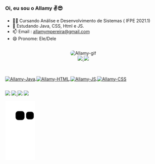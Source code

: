 ### Oi, eu sou o Allamy ✌😎

- 👨‍🎓 Cursando Análise e Desenvolvimento de Sistemas ( IFPE 2021.1)
- 🌱 Estudando Java, CSS, Html e JS.
- 📫 Email : allamympereira@gmail.com
- 😄 Pronome: Ele/Dele
## 



<div align="center"><img alt="Allamy-gif" height="150" style="border-radius:50px;" src="https://doitandhow.files.wordpress.com/2017/05/giphy.gif">
</div> 



<div align="center">
  <a href="https://github.com/Allamymp">
  <img height="145em" src="https://github-readme-stats.vercel.app/api?username=Allamymp&show_icons=true&theme=monokai&include_all_commits=true&count_private=true"/>
  <img height="145em" src="https://github-readme-stats.vercel.app/api/top-langs/?username=Allamymp&layout=compact&langs_count=7&theme=monokai"/>
</div>

 ## 
 
 <div style="display: inline_block"><br>
  <img align="center" alt="Allamy-Java" height="70" width="70" src="https://cdn.jsdelivr.net/gh/devicons/devicon/icons/java/java-plain.svg" />
  <img align="center" alt="Allamy-HTML" height="60" width="60" src="https://cdn.jsdelivr.net/gh/devicons/devicon/icons/html5/html5-original-wordmark.svg" />             <img align="center" alt="Allamy-JS"   height="60" width="60" src="https://cdn.jsdelivr.net/gh/devicons/devicon/icons/javascript/javascript-original.svg" />
  <img align="center" alt="Allamy-CSS"  height="60" width="60" src="https://cdn.jsdelivr.net/gh/devicons/devicon/icons/css3/css3-original-wordmark.svg" />
          

 
 
 ##
 
 <div> 
  
  <a href="https://www.instagram.com/allamymp" target="_blank"><img src="https://img.shields.io/badge/-Instagram-%23E4405F?style=for-the-badge&logo=instagram&logoColor=white" target="_blank"></a>
  <a href="https://t.me/Allamymp"  target="_blank"><img src="https://img.shields.io/badge/Telegram-2CA5E0?style=for-the-badge&logo=telegram&logoColor=white" target="_blank">
  <a href= "mailto:allamympereira@gmail.com"><img src="https://img.shields.io/badge/-Gmail-%23333?style=for-the-badge&logo=gmail&logoColor=white" target="_blank"></a>
  <a href="https://www.linkedin.com/in/allamy-monteiro-46845a131" target="_blank"><img src="https://img.shields.io/badge/-LinkedIn-%230077B5?style=for-the-badge&logo=linkedin&logoColor=white" target="_blank"></a> 
  
   </div>


![snake gif](https://github.com/Allamymp/Allamymp/blob/output/github-contribution-grid-snake.svg)
